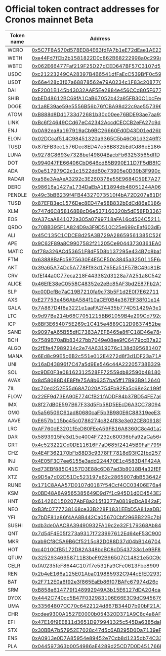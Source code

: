 # Official token contract addresses for Cronos mainnet Beta

| Token name | Address                                                                                                                               | Decimal |
| ---------- | ------------------------------------------------------------------------------------------------------------------------------------- | ------- |
| WCRO       | [0x5C7F8A570d578ED84E63fdFA7b1eE72dEae1AE23](https://cronoscan.com/tokens/0x5C7F8A570d578ED84E63fdFA7b1eE72dEae1AE23/token-transfers) | 18      |
| WETH       | [0xe44Fd7fCb2b1581822D0c862B68222998a0c299a](https://cronoscan.com/tokens/0xe44Fd7fCb2b1581822D0c862B68222998a0c299a/token-transfers) | 18      |
| WBTC       | [0x062E66477Faf219F25D27dCED647BF57C3107d52](https://cronoscan.com/tokens/0x062E66477Faf219F25D27dCED647BF57C3107d52/token-transfers) | 8       |
| USDC       | [0xc21223249CA28397B4B6541dfFaEcC539BfF0c59](https://cronoscan.com/tokens/0xc21223249CA28397B4B6541dfFaEcC539BfF0c59/token-transfers) | 6       |
| USDT       | [0x66e428c3f67a68878562e79A0234c1F83c208770](https://cronoscan.com/tokens/0x66e428c3f67a68878562e79A0234c1F83c208770/token-transfers) | 6       |
| DAI        | [0xF2001B145b43032AAF5Ee2884e456CCd805F677D](https://cronoscan.com/tokens/0xF2001B145b43032AAF5Ee2884e456CCd805F677D/token-transfers) | 18      |
| SHIB       | [0xbED48612BC69fA1CaB67052b42a95FB30C1bcFee](https://cronoscan.com/tokens/0xbED48612BC69fA1CaB67052b42a95FB30C1bcFee/token-transfers) | 18      |
| DOGE       | [0x1a8E39ae59e5556B56b76fCBA98d22c9ae557396](https://cronoscan.com/tokens/0x1a8E39ae59e5556B56b76fCBA98d22c9ae557396/token-transfers) | 8       |
| ATOM       | [0xB888d8Dd1733d72681b30c00ee76BDE93ae7aa93](https://cronoscan.com/address/0xB888d8Dd1733d72681b30c00ee76BDE93ae7aa93/transactions)   | 6       |
| LINK       | [0xBc6f24649CCd67eC42342AccdCECCB2eFA27c9d9](https://cronoscan.com/address/0xBc6f24649CCd67eC42342AccdCECCB2eFA27c9d9/transactions)   | 18      |
| ENJ        | [0x0A92ea8a197919aCb9BC26660Ed0D43D01ed26b7](https://cronoscan.com/address/0x0A92ea8a197919aCb9BC26660Ed0D43D01ed26b7/transactions)   | 18      |
| ELON       | [0x02DCcaf514C98451320a9365C5b46C61d3246ff3](https://cronoscan.com/address/0x02DCcaf514C98451320a9365C5b46C61d3246ff3/transactions)   | 18      |
| TUSD       | [0x87EFB3ec1576Dec8ED47e58B832bEdCd86eE186e](https://cronoscan.com/address/0x87EFB3ec1576Dec8ED47e58B832bEdCd86eE186e/transactions)   | 18      |
| LUNA       | [0x9278C8693e7328bef49804BacbFb63253565dffD](https://cronoscan.com/address/0x9278C8693e7328bef49804BacbFb63253565dffD/transactions)   | 6       |
| DOT        | [0x994047FE66406CbD646cd85B990E11D7F5dB8fC7](https://cronoscan.com/address/0x994047FE66406CbD646cd85B990E11D7F5dB8fC7/transactions)   | 10      |
| ADA        | [0x0e517979C2c1c1522ddB0c73905e0D39b3F990c0](https://cronoscan.com/address/0x0e517979C2c1c1522ddB0c73905e0D39b3F990c0/transactions)   | 6       |
| RADAR      | [0xa58e3AeAeA3292c3E260378e55E9684C59E7A27a](https://cronoscan.com/address/0xa58e3AeAeA3292c3E260378e55E9684C59E7A27a/transactions)   | 18      |
| DERC       | [0x98616a1427a1734DaEbA1E1894db48051244A065](https://cronoscan.com/address/0x98616a1427a1734DaEbA1E1894db48051244A065/transactions)   | 18      |
| PENDLE     | [0x49c3bBB239f4FB44327073510f4bA72D207a81D6](https://cronoscan.com/address/0x49c3bBB239f4FB44327073510f4bA72D207a81D6/transactions)   | 18      |
| TUSD       | [0x87EFB3ec1576Dec8ED47e58B832bEdCd86eE186e](https://cronoscan.com/address/0x87EFB3ec1576Dec8ED47e58B832bEdCd86eE186e/transactions)   | 18      |
| XLM        | [0x747d6C858168B8cD6e537160320b5dE58FD3367C](https://cronoscan.com/address/0x747d6C858168B8cD6e537160320b5dE58FD3367C/transactions)   | 7       |
| EOS        | [0xA37caA841072a305a0799718aFA16cd504C52118](https://cronoscan.com/address/0xA37caA841072a305a0799718aFA16cd504C52118/transactions)   | 4       |
| QRDO       | [0x70BB395F1A824D9a3F9D510C25e699cEaf603dEc](https://cronoscan.com/address/0x70BB395F1A824D9a3F9D510C25e699cEaf603dEc/transactions)   | 8       |
| ALI        | [0x45C135C1CDCE8d25A3B729A28659561385C52671](https://cronoscan.com/address/0x45C135C1CDCE8d25A3B729A28659561385C52671/transactions)   | 18      |
| APE        | [0x9C62F89a8C9907582f21205Ce90443730361EA05](https://cronoscan.com/address/0x9C62F89a8C9907582f21205Ce90443730361EA05/transactions)   | 18      |
| MATIC      | [0xf78a326ACd53651F8dF5D8b137295e434B7c8ba5](https://cronoscan.com/address/0xf78a326ACd53651F8dF5D8b137295e434B7c8ba5/transactions)   | 18      |
| FTM        | [0x63888BaFc5975630E4E5CF50c3845a3250115F64](https://cronoscan.com/address/0x63888BaFc5975630E4E5CF50c3845a3250115F64/transactions)   | 18      |
| AKT        | [0x39a65A74Dc5A778Ff93d1765Ea51F57BC49c81B3](https://cronoscan.com/address/0x39a65A74Dc5A778Ff93d1765Ea51F57BC49c81B3/transactions)   | 6       |
| CRV        | [0xfEf44a0C77eca218F443382d3128a7A251a8C542](https://cronoscan.com/address/0xfEf44a0C77eca218F443382d3128a7A251a8C542/transactions)   | 18      |
| ALICE      | [0x46EfE38eC0558C48352e2eBc85AF3bd2E87Fb2A1](https://cronoscan.com/address/0x46EfE38eC0558C48352e2eBc85AF3bd2E87Fb2A1/transactions)   | 6       |
| SLP        | [0xc00DcfBc7aC19B7210fa9c73b5F1d2E0f7E62711](https://cronoscan.com/address/0xc00DcfBc7aC19B7210fa9c73b5F1d2E0f7E62711/transactions)   | 0       |
| AXS        | [0xE27753e456AbA584f10aCEf0B4e367EF38f01e14](https://cronoscan.com/address/0xE27753e456AbA584f10aCEf0B4e367EF38f01e14/transactions)   | 18      |
| GALA       | [0x7A887D4f8a3221e1aaFA2f4435b774D51429A3e1](https://cronoscan.com/address/0x7A887D4f8a3221e1aaFA2f4435b774D51429A3e1/transactions)   | 8       |
| LTC        | [0x9d97Be214b68C7051215BB61059B4e299Cd792c3](https://cronoscan.com/address/0x9d97Be214b68C7051215BB61059B4e299Cd792c3/transactions)   | 8       |
| ICP        | [0x8Bf3E654075E269c1C415e4889C12D9837452be0](https://cronoscan.com/address/0x8Bf3E654075E269c1C415e4889C12D9837452be0/transactions)   | 8       |
| SAND       | [0x9097eA65B55dfC7383A7EFB465e8fFC18D46e784](https://cronoscan.com/address/0x9097eA65B55dfC7383A7EFB465e8fFC18D46e784/transactions)   | 18      |
| BCH        | [0x7589B70aBb83427bb7049e08ee9fC6479ccB7a23](https://cronoscan.com/address/0x7589B70aBb83427bb7049e08ee9fC6479ccB7a23/transactions)   | 8       |
| ALGO       | [0x2fEfe47989214c2e74A6319076c138d395681407](https://cronoscan.com/address/0x2fEfe47989214c2e74A6319076c138d395681407/transactions)   | 6       |
| MANA       | [0x6Ed8c99E5c6B2c551e012E4272d8f3d1DF23a71A](https://cronoscan.com/address/0x6Ed8c99E5c6B2c551e012E4272d8f3d1DF23a71A/transactions)   | 18      |
| UNI        | [0x16aD43896f7C47a5d9Ee546c44A22205738B329c](https://cronoscan.com/address/0x16aD43896f7C47a5d9Ee546c44A22205738B329c/transactions)   | 18      |
| SOL        | [0xc9DE0F3e08162312528FF72559db82590b481800](https://cronoscan.com/address/0xc9DE0F3e08162312528FF72559db82590b481800/transactions)   | 9       |
| AVAX       | [0x8d58088D4E8Ffe75A8b6357ba5ff17B93B912640](https://cronoscan.com/address/0x8d58088D4E8Ffe75A8b6357ba5ff17B93B912640/transactions)   | 9       |
| ZIL        | [0xc70ed252E55d68A7020A754Fb92Fa5c68e3c199f](https://cronoscan.com/address/0xc70ed252E55d68A7020A754Fb92Fa5c68e3c199f/transactions)   | 12      |
| FLOW       | [0x22EF9d73EA90E774CfB21fADDF84b37BD54FE7a6](https://cronoscan.com/address/0x22EF9d73EA90E774CfB21fADDF84b37BD54FE7a6/transactions)   | 8       |
| IMX        | [0x8f27dB0E597B67F33d5Fb58D5EEcD6A3CC780942](https://cronoscan.com/address/0x8f27dB0E597B67F33d5Fb58D5EEcD6A3CC780942/transactions)   | 18      |
| OMG        | [0x5a56509C61ad80680caF5b3B980E6C88319eeE33](https://cronoscan.com/address/0x5a56509C61ad80680caF5b3B980E6C88319eeE33/transactions)   | 18      |
| AAVE       | [0xE657b115bc45c0786274c824f83e3e02CE809185](https://cronoscan.com/address/0xE657b115bc45c0786274c824f83e3e02CE809185/transactions)   | 18      |
| LRC        | [0xAF760dE3201fEeD80FEeA59FB16A8360C8c4d1a2](https://cronoscan.com/address/0xAF760dE3201fEeD80FEeA59FB16A8360C8c4d1a2/transactions)   | 18      |
| DAR        | [0x5893915Fe3d15e4004F7232c80036bFa92aCa564](https://cronoscan.com/address/0x5893915Fe3d15e4004F7232c80036bFa92aCa564/transactions)   | 6       |
| GRT        | [0x4c523222Cd0DE11616F7aD685f24145B9FaF7996](https://cronoscan.com/address/0x4c523222Cd0DE11616F7aD685f24145B9FaF7996/transactions)   | 18      |
| CHZ        | [0x4E4F362170bFb88D3c9378FF7818d93fC2fbd257](https://cronoscan.com/address/0x4E4F362170bFb88D3c9378FF7818d93fC2fbd257/transactions)   | 18      |
| INJ        | [0x4E05F3C7ee6155e3add224470E1c4583D4F424A3](https://cronoscan.com/address/0x4E05F3C7ee6155e3add224470E1c4583D4F424A3/transactions)   | 18      |
| KNC        | [0xd73EBf885C4157D3E88c6D87ad3b8018B4a32fEF](https://cronoscan.com/address/0xd73EBf885C4157D3E88c6D87ad3b8018B4a32fEF/transactions)   | 18      |
| XTZ        | [0x9D5a7d02D51Dc523197e62c2865907dbB53642Af](https://cronoscan.com/address/0x9D5a7d02D51Dc523197e62c2865907dbB53642Af/transactions)   | 6       |
| RUNE       | [0x171C8AAA57D0107d0187f54Ccf4CC03406E76a4E](https://cronoscan.com/address/0x171C8AAA57D0107d0187f54Ccf4CC03406E76a4E/transactions)   | 8       |
| KSM        | [0x0BD48A8A9565385649D9d7f1c945D1d0C4543E26](https://cronoscan.com/address/0x0BD48A8A9565385649D9d7f1c945D1d0C4543E26/transactions)   | 12      |
| HNT        | [0x61426C150207AbF8a215f3377a0819dDcA842aF3](https://cronoscan.com/address/0x61426C150207AbF8a215f3377a0819dDcA842aF3/transactions)   | 8       |
| NEO        | [0xB3fc0777738168ce33B228F1831EEbD5A81aaDB3](https://cronoscan.com/address/0xB3fc0777738168ce33B228F1831EEbD5A81aaDB3/transactions)   | 0       |
| YFI        | [0x7bDF81a86f4AA8B442Ca05670Cbf296BB22Bc7bB](https://cronoscan.com/address/0x7bDF81a86f4AA8B442Ca05670Cbf296BB22Bc7bB/transactions)   | 18      |
| SUSHI      | [0xdb3de0AAC8A39490932FA19c2e32F179368Ab840](https://cronoscan.com/address/0xdb3de0AAC8A39490932FA19c2e32F179368Ab840/transactions)   | 18      |
| QNT        | [0x7d54F4E05f273a9317f723997612Ed64eF53C900](https://cronoscan.com/address/0x7d54F4E05f273a9317f723997612Ed64eF53C900/transactions)   | 18      |
| MKR        | [0xab9Cf8C5A9B6Cf5215c82D088D37d04bB146704A](https://cronoscan.com/address/0xab9Cf8C5A9B6Cf5215c82D088D37d04bB146704A/transactions)   | 18      |
| HOT        | [0xc4010CfB5172D82A348bcBC8cD543733c1e9BF89](https://cronoscan.com/address/0xc4010CfB5172D82A348bcBC8cD543733c1e9BF89/transactions)   | 18      |
| QTUM       | [0x32529346958711B3beF92B96507C14821e50C9c8](https://cronoscan.com/address/0x32529346958711B3beF92B96507C14821e50C9c8/transactions)   | 8       |
| CELR       | [0xfA0235feF8644C107f7e531Fa9CFe0613Fbe8909](https://cronoscan.com/address/0xfA0235feF8644C107f7e531Fa9CFe0613Fbe8909/transactions)   | 18      |
| REN        | [0x2b4eE166a125E01Aba019885932C944cEfED2932](https://cronoscan.com/address/0x2b4eE166a125E01Aba019885932C944cEfED2932/transactions)   | 18      |
| BAT        | [0x2F712E0a6f92e3f865EaEb86f07BAFc67974d26c](https://cronoscan.com/address/0x2F712E0a6f92e3f865EaEb86f07BAFc67974d26c/transactions)   | 18      |
| SRM        | [0xB858e614779f148992949A3b15E6127dDA204ca4](https://cronoscan.com/address/0xB858e614779f148992949A3b15E6127dDA204ca4/transactions)   | 6       |
| DYDX       | [0x4442C740cc5B47F032983106E66E3C9dC945676C](https://cronoscan.com/address/0x4442C740cc5B47F032983106E66E3C9dC945676C/transactions)   | 18      |
| UMA        | [0x33564807CC70c6422124d867B344D7b90bF21A76](https://cronoscan.com/address/0x33564807CC70c6422124d867B344D7b90bF21A76/transactions)   | 18      |
| CHR        | [0xcdee9300A1527E0000b054320D371A9C8c4a8AF6](https://cronoscan.com/address/0xcdee9300A1527E0000b054320D371A9C8c4a8AF6/transactions)   | 6       |
| EFI        | [0x47E16f9EE811d3651D979941325c545Da6385daF](https://cronoscan.com/address/0x47E16f9EE811d3651D979941325c545Da6385daF/transactions)   | 18      |
| STX        | [0x30BBA7b57952E7028c47d5c6AB295D0Da7139eF9](https://cronoscan.com/address/0x30BBA7b57952E7028c47d5c6AB295D0Da7139eF9/transactions)   | 6       |
| ENS        | [0xA0913e0D7A85954e89452e7Ccb8d1235db74C330](https://cronoscan.com/address/0xA0913e0D7A85954e89452e7Ccb8d1235db74C330/transactions)   | 18      |
| PLA        | [0x044597363b0054986aE4289d25CD7D0D451766Fc](https://cronoscan.com/address/0x044597363b0054986aE4289d25CD7D0D451766Fc/transactions)   | 18      |
